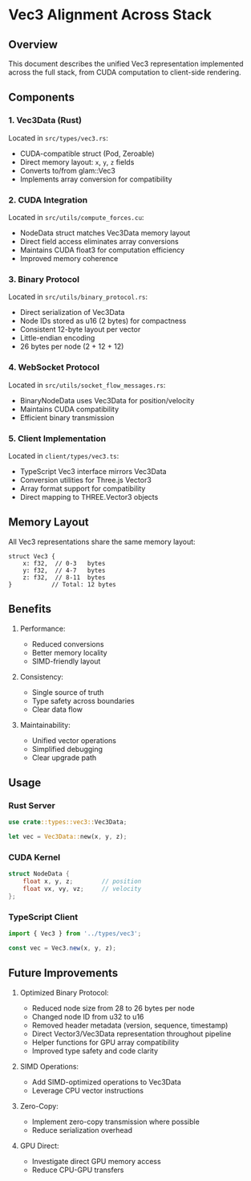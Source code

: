 # Vec3 Alignment Across Stack

## Overview

This document describes the unified Vec3 representation implemented across the full stack, from CUDA computation to client-side rendering.

## Components

### 1. Vec3Data (Rust)
Located in `src/types/vec3.rs`:
- CUDA-compatible struct (Pod, Zeroable)
- Direct memory layout: `x`, `y`, `z` fields
- Converts to/from glam::Vec3
- Implements array conversion for compatibility

### 2. CUDA Integration
Located in `src/utils/compute_forces.cu`:
- NodeData struct matches Vec3Data memory layout
- Direct field access eliminates array conversions
- Maintains CUDA float3 for computation efficiency
- Improved memory coherence

### 3. Binary Protocol
Located in `src/utils/binary_protocol.rs`:
- Direct serialization of Vec3Data
- Node IDs stored as u16 (2 bytes) for compactness
- Consistent 12-byte layout per vector
- Little-endian encoding
- 26 bytes per node (2 + 12 + 12)

### 4. WebSocket Protocol
Located in `src/utils/socket_flow_messages.rs`:
- BinaryNodeData uses Vec3Data for position/velocity
- Maintains CUDA compatibility
- Efficient binary transmission

### 5. Client Implementation
Located in `client/types/vec3.ts`:
- TypeScript Vec3 interface mirrors Vec3Data
- Conversion utilities for Three.js Vector3
- Array format support for compatibility
- Direct mapping to THREE.Vector3 objects

## Memory Layout

All Vec3 representations share the same memory layout:
```
struct Vec3 {
    x: f32,  // 0-3   bytes
    y: f32,  // 4-7   bytes
    z: f32,  // 8-11  bytes
}           // Total: 12 bytes
```

## Benefits

1. Performance:
   - Reduced conversions
   - Better memory locality
   - SIMD-friendly layout

2. Consistency:
   - Single source of truth
   - Type safety across boundaries
   - Clear data flow

3. Maintainability:
   - Unified vector operations
   - Simplified debugging
   - Clear upgrade path

## Usage

### Rust Server
```rust
use crate::types::vec3::Vec3Data;

let vec = Vec3Data::new(x, y, z);
```

### CUDA Kernel
```cpp
struct NodeData {
    float x, y, z;        // position
    float vx, vy, vz;     // velocity
};
```

### TypeScript Client
```typescript
import { Vec3 } from '../types/vec3';

const vec = Vec3.new(x, y, z);
```

## Future Improvements

1. Optimized Binary Protocol:
   - Reduced node size from 28 to 26 bytes per node
   - Changed node ID from u32 to u16
   - Removed header metadata (version, sequence, timestamp)
   - Direct Vector3/Vec3Data representation throughout pipeline
   - Helper functions for GPU array compatibility
   - Improved type safety and code clarity

1. SIMD Operations:
   - Add SIMD-optimized operations to Vec3Data
   - Leverage CPU vector instructions

2. Zero-Copy:
   - Implement zero-copy transmission where possible
   - Reduce serialization overhead

3. GPU Direct:
   - Investigate direct GPU memory access
   - Reduce CPU-GPU transfers